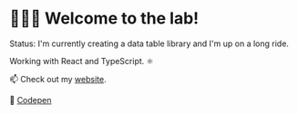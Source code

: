 <!-- ![Github Stats](https://github-readme-stats.vercel.app/api?username=rhaicode&count_private=true&show_icons=true&theme=dark) -->


# 👨🏾‍🔬 Welcome to the lab!



Status: 
I'm currently creating a data table library and I'm up on a long ride.

Working with React and TypeScript. ⚛️

📫 Check out my [website](https://rhaicode.netlify.com).

🧪 [Codepen](https://codepen.io/rhaicode)


<!--
**rhaicode/rhaicode** is a ✨ _special_ ✨ repository because its `README.md` (this file) appears on your GitHub profile.

Here are some ideas to get you started:

- 🔭 I’m currently working on ...
- 🌱 I’m currently learning ...
- 👯 I’m looking to collaborate on ...
- 🤔 I’m looking for help with ...
- 💬 Ask me about ...
- 📫 How to reach me: ...
- 😄 Pronouns: ...
- ⚡ Fun fact: ...
-->

